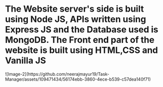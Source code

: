 <h1>The Website server's side is built using Node JS, APIs written using Express JS and the Database used is MongoDB. The Front end part of the website is built using HTML,CSS 
  and Vanilla JS</h1>
<img>![Image-2](https://github.com/neerajmayur19/Task-Manager/assets/109471434/56174ebb-3860-4ece-b539-c57dea140f71)
</img>
